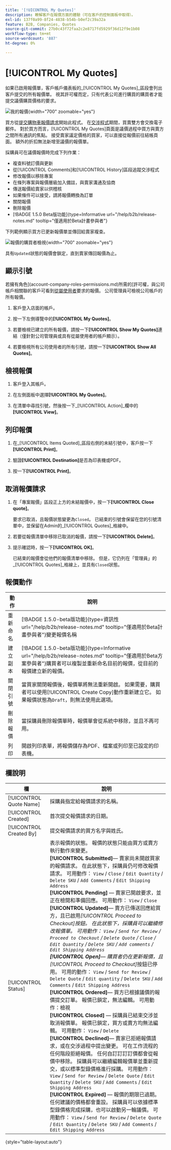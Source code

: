 ```yaml
---
title: '[!UICONTROL My Quotes]'
description: 瞭解客戶在報價方面的體驗（可在客戶的控制面板中取得）。
exl-id: 137f0a99-8f24-4838-b54b-b0ef2c39a32a
feature: B2B, Companies, Quotes
source-git-commit: 27b0c43f72faa2c2e8717fd5929f36d12f9e1b08
workflow-type: tm+mt
source-wordcount: '887'
ht-degree: 0%

---
```



# [!UICONTROL My Quotes]

如果已啟用報價單，客戶帳戶儀表板的&#x200B;_[!UICONTROL My Quotes]_區段會列出客戶提交的所有報價單。 視其許可權而定，只有代表公司進行購買的購買者才能提交議價購買價格的要求。

![我的報價](./assets/account-dashboard-my-quotes.png){width="700" zoomable="yes"}

買方從[提交購物車報價請求](quote-request.md)開始此程式。 在[交涉程式](quote-price-negotiation.md)期間，買賣雙方會交換電子郵件。 對於買方而言，[!UICONTROL My Quotes]頁面是議價過程中買方與賣方之間所有通訊的焦點。 接受賣家議定價格的買家，可以直接從報價前往結帳頁面。 額外的折扣無法新增至議價的報價單。

採購員可在議價報價時完成下列作業：

* 複查料號訂價與更新
* 從[!UICONTROL Comments]和[!UICONTROL History]區段追蹤交涉程式
* 修改報價以移除專案
* 在條列專案與報價層級加入備註，與賣家溝通及協商
* 傳送報價給賣家以供稽核
* 如果條件可以接受，請將報價轉換為訂單
* 關閉報價
* 刪除報價
* [!BADGE 1.5.0 Beta版功能]{type=Informative url="/help/b2b/release-notes.md" tooltip="僅適用於Beta計畫參與者"}

下列範例顯示買方已更新報價單並傳回給賣家複查。


![報價的購買者檢視](./assets/account-dashboard-my-quote-detail.png){width="700" zoomable="yes"}

具有`Updated`狀態的報價會鎖定，直到賣家傳回報價為止。

## 顯示引號

若擁有角色](account-company-roles-permissions.md)所需的[許可權，與公司帳戶相關聯的客戶可看到[從屬使用者](account-company-structure.md)要求的報價。 公司管理員可檢視公司帳戶的所有報價。

1. 客戶登入店面的帳戶。

1. 按一下左側導覽中的&#x200B;**[!UICONTROL My Quotes]**。

1. 若要檢視已建立的所有報價，請按一下&#x200B;**[!UICONTROL Show My Quotes]**&#x200B;連結（僅針對公司管理員或具有從屬使用者的帳戶顯示）。

1. 若要檢視所有公司使用者的所有引號，請按一下&#x200B;**[!UICONTROL Show All Quotes]**。

## 檢視報價

1. 客戶登入其帳戶。

1. 在左側面板中選擇&#x200B;**[!UICONTROL My Quotes]**。

1. 在清單中尋找引號，然後按一下&#x200B;_[!UICONTROL Action]_欄中的&#x200B;**[!UICONTROL View]**。

## 列印報價

1. 在&#x200B;_[!UICONTROL Items Quoted]_區段右側的未結引號中，客戶按一下&#x200B;**[!UICONTROL Print]**。

1. 驗證&#x200B;**[!UICONTROL Destination]**&#x200B;是否為印表機或PDF。

1. 按一下&#x200B;**[!UICONTROL Print]**。

## 取消報價請求

1. 在「專案報價」區段正上方的未結報價中，按一下&#x200B;**[!UICONTROL Close quote]**。

   要求已取消，且報價狀態變更為`Closed`。 已結束的引號會保留在您的引號清單中，並保留在Admin的&#x200B;_[!UICONTROL Quotes]_格線中。

1. 若要從報價清單中移除已取消的報價，請按一下&#x200B;**[!UICONTROL Delete]**。

1. 提示確認時，按一下&#x200B;**[!UICONTROL OK]**。

   已結束的報價會從他們的報價清單中移除。 但是，它仍列在「管理員」的&#x200B;_[!UICONTROL Quotes]_格線上，並具有`Closed`狀態。

## 報價動作

| 動作 | 說明 |
|---------------|------------------------------------------------------------------------------------------------------------------------------------------------------------------------------------------------------------------------------|
| 重新命名 | [!BADGE 1.5.0-beta版功能]{type=資訊性url=&quot;/help/b2b/release-notes.md&quot; tooltip=&quot;僅適用於Beta計畫參與者&quot;}變更報價名稱 |
| 建立副本 | [!BADGE 1.5.0-beta版功能]{type=Informative url=&quot;/help/b2b/release-notes.md&quot; tooltip=&quot;僅適用於Beta方案參與者&quot;}購買者可以複製並重新命名目前的報價，從目前的報價建立新的報價。 |
| 關閉引號 | 當買家關閉報價後，報價單將無法重新開啟。 如果需要，購買者可以使用[!UICONTROL Create Copy]動作重新建立它。 如果報價狀態為`Draft`，則無法使用此選項。 |
| 刪除報價 | 當採購員刪除報價單時，報價單會從系統中移除，並且不再可用。 |
| 列印 | 開啟列印表單，將報價儲存為PDF、檔案或列印至已設定的印表機。 |

## 欄說明

| 欄 | 說明 |
|-------------------------|-------------------------------------------------------------------------------------------------------------------------------------------------------------------------------------------------------------------------------------------------------------------------------------------------------------------------------------------------------------------------------------------------------------------------------------------------------------------------------------------------------------------------------------------------------------------------------------------------------------------------------------------------------------------------------------------------------------------------------------------------------------------------------------------------------------------------------------------------------------------------------------------------------------------------------------------------------------------------------------------------------------------------------------------------------------------------------------------------------------------------------------------------------------------------------------------------------------------------------------------------------------------------------------------------------------------------------------------------------------------------------------------------------------------------------------------------------------------------------------------------------------------------------------------------------------------------------------------------------------------------------------------------------------------------------------------------------------------------------------------------------------------------------------------------------------------------------------------------------------------------------------------------------------------------------------------------------------------------------------------------------------------------------------------------------------------------------------------------------------------------------------------------------------------------------------------------------------------------------------------------------------------------------------------------------------------------------------------------------------------------------------------------------------------------------------------------------------------------------------------------------------------------------------------|
| [!UICONTROL Quote Name] | 採購員指定給報價請求的名稱。 |
| [!UICONTROL Created] | 首次提交報價請求的日期。 |
| [!UICONTROL Created By] | 提交報價請求的買方名字與姓氏。 |
| [!UICONTROL Status] | 表示報價的狀態。 報價的狀態只能由買方或賣方執行動作來變更。 <br/>**[!UICONTROL Submitted]**— 賣家尚未開啟買家的報價請求。 在此狀態下，採購員仍可修改報價請求。 可用動作： `View` / `Close` / `Edit Quantity` / `Delete SKU` / `Add Comments` / `Edit Shipping Address`<br/>**[!UICONTROL Pending]** — 賣家已開啟要求，並正在檢閱和準備回應。 可用動作： `View` / `Close` <br/>**[!UICONTROL Updated]**— 賣方已傳送回應給買方，且已啟用&#x200B;_[!UICONTROL Proceed to Checkout]_按鈕。 在此狀態下，採購員可以繼續修改報價單。 可用動作： `View` / `Send for Review` / `Proceed to Checkout` / `Delete Quote` / `Close` / `Edit Quantity` / `Delete SKU` / `Add comments` / `Edit Shipping Address`<br/>**[!UICONTROL Open]**— 購買者仍在更新報價，且_[!UICONTROL Proceed to Checkout]_&#x200B;按鈕已停用。 可用的動作： `View` / `Send for Review` / `Delete Quote` / `Edit quantity` / `Delete SKU` / `Add Comments` / `Edit Shipping Address` <br/>**[!UICONTROL Ordered]**— 買方已根據議價的報價提交訂單。 報價已鎖定，無法編輯。 可用動作：檢視<br/>**[!UICONTROL Closed]** — 採購員已結束交涉並取消報價單。 報價已鎖定，買方或賣方均無法編輯。 可用動作： `View` / `Delete` <br/>**[!UICONTROL Declined]**— 賣家已拒絕報價請求，或在交涉過程中提出變更。 可在工作流程的任何階段拒絕報價。 任何自訂訂訂訂價都會從報價中移除。 採購員可以繼續編輯報價單並重新提交，或以標準型錄價格進行採購。 可用動作： `View` / `Send for Review` / `Delete Quote` / `Edit Quantity` / `Delete SKU` / `Add Comments` / `Edit Shipping Address`<br/>**[!UICONTROL Expired]** — 報價的期限已過期。 任何建議的價格都會重設。 採購員可以依據標準型錄價格完成採購，也可以啟動另一輪議價。 可用動作： `View` / `Send for Review` / `Delete Quote` / `Edit Quantity` / `Delete SKU` / `Add Comments` / `Edit Shipping Address` |

{style="table-layout:auto"}
